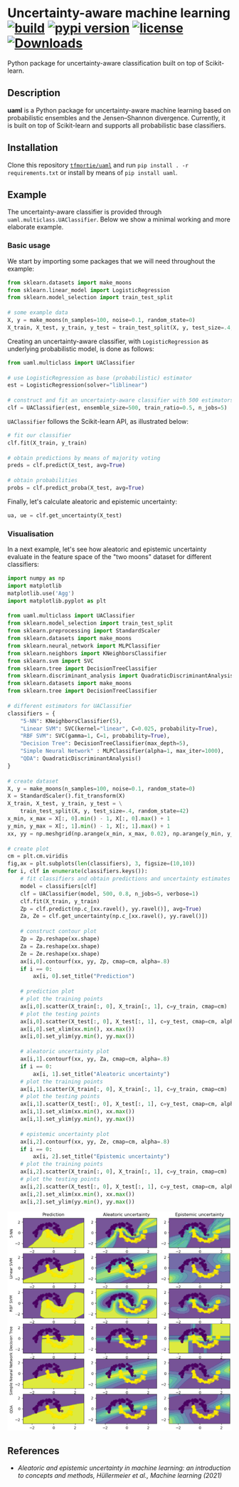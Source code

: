 # Uncertainty-aware machine learning [![build](https://github.com/tfmortie/uaml/actions/workflows/build.yml/badge.svg?branch=master)](https://github.com/tfmortie/uaml/actions/workflows/build.yml) [![pypi version](https://badge.fury.io/py/uaml.svg)](https://pypi.org/project/uaml/) [![license](https://img.shields.io/github/license/tfmortie/uaml)](https://github.com/tfmortie/uaml/blob/master/LICENSE) [![Downloads](https://pepy.tech/badge/uaml)](https://pepy.tech/project/uaml)

Python package for uncertainty-aware classification built on top of Scikit-learn. 

## Description

**uaml** is a Python package for uncertainty-aware machine learning based on probabilistic ensembles and the Jensen–Shannon divergence. Currently, it is built on top of Scikit-learn and supports all probabilistic base classifiers. 

## Installation

Clone this repository [`tfmortie/uaml`](https://github.com/tfmortie/uaml.git) and run `pip install . -r requirements.txt`
or install by means of `pip install uaml`.

## Example

The uncertainty-aware classifier is provided through `uaml.multiclass.UAClassifier`. Below we show a minimal working and more elaborate example.

### Basic usage

We start by importing some packages that we will need throughout the example:

```python
from sklearn.datasets import make_moons
from sklearn.linear_model import LogisticRegression
from sklearn.model_selection import train_test_split

# some example data
X, y = make_moons(n_samples=100, noise=0.1, random_state=0)
X_train, X_test, y_train, y_test = train_test_split(X, y, test_size=.4, random_state=42)
```

Creating an uncertainty-aware classifier, with `LogisticRegression` as underlying probabilistic model, is done as follows:

```python
from uaml.multiclass import UAClassifier

# use LogisticRegression as base (probabilistic) estimator
est = LogisticRegression(solver="liblinear")

# construct and fit an uncertainty-aware classifier with 500 estimators and parallelize over 5 cores 
clf = UAClassifier(est, ensemble_size=500, train_ratio=0.5, n_jobs=5)
```

`UAClassifier` follows the Scikit-learn API, as illustrated below: 

```python
# fit our classifier
clf.fit(X_train, y_train)

# obtain predictions by means of majority voting
preds = clf.predict(X_test, avg=True)

# obtain probabilities
probs = clf.predict_proba(X_test, avg=True) 
```
Finally, let's calculate aleatoric and epistemic uncertainty:

```python
ua, ue = clf.get_uncertainty(X_test)
```

### Visualisation

In a next example, let's see how aleatoric and epistemic uncertainty evaluate in the feature space of the "two moons" dataset for different classifiers:

```python
import numpy as np
import matplotlib
matplotlib.use('Agg')
import matplotlib.pyplot as plt

from uaml.multiclass import UAClassifier
from sklearn.model_selection import train_test_split
from sklearn.preprocessing import StandardScaler
from sklearn.datasets import make_moons
from sklearn.neural_network import MLPClassifier
from sklearn.neighbors import KNeighborsClassifier
from sklearn.svm import SVC
from sklearn.tree import DecisionTreeClassifier
from sklearn.discriminant_analysis import QuadraticDiscriminantAnalysis
from sklearn.datasets import make_moons
from sklearn.tree import DecisionTreeClassifier

# different estimators for UAClassifier
classifiers = {
    "5-NN": KNeighborsClassifier(5),
    "Linear SVM": SVC(kernel="linear", C=0.025, probability=True),
    "RBF SVM": SVC(gamma=1, C=1, probability=True),
    "Decision Tree": DecisionTreeClassifier(max_depth=5),
    "Simple Neural Network" : MLPClassifier(alpha=1, max_iter=1000),
    "QDA": QuadraticDiscriminantAnalysis()
}

# create dataset
X, y = make_moons(n_samples=100, noise=0.1, random_state=0)
X = StandardScaler().fit_transform(X)
X_train, X_test, y_train, y_test = \
    train_test_split(X, y, test_size=.4, random_state=42)
x_min, x_max = X[:, 0].min() - 1, X[:, 0].max() + 1
y_min, y_max = X[:, 1].min() - 1, X[:, 1].max() + 1
xx, yy = np.meshgrid(np.arange(x_min, x_max, 0.02), np.arange(y_min, y_max, 0.02))

# create plot
cm = plt.cm.viridis
fig,ax = plt.subplots(len(classifiers), 3, figsize=(10,10))
for i, clf in enumerate(classifiers.keys()):
    # fit classifiers and obtain predictions and uncertainty estimates
    model = classifiers[clf]
    clf = UAClassifier(model, 500, 0.8, n_jobs=5, verbose=1)
    clf.fit(X_train, y_train)
    Zp = clf.predict(np.c_[xx.ravel(), yy.ravel()], avg=True)
    Za, Ze = clf.get_uncertainty(np.c_[xx.ravel(), yy.ravel()])

    # construct contour plot
    Zp = Zp.reshape(xx.shape)
    Za = Za.reshape(xx.shape)
    Ze = Ze.reshape(xx.shape)
    ax[i,0].contourf(xx, yy, Zp, cmap=cm, alpha=.8)
    if i == 0:
        ax[i, 0].set_title("Prediction")

    # prediction plot
    # plot the training points
    ax[i,0].scatter(X_train[:, 0], X_train[:, 1], c=y_train, cmap=cm)
    # plot the testing points
    ax[i,0].scatter(X_test[:, 0], X_test[:, 1], c=y_test, cmap=cm, alpha=0.6)
    ax[i,0].set_xlim(xx.min(), xx.max())
    ax[i,0].set_ylim(yy.min(), yy.max())

    # aleatoric uncertainty plot
    ax[i,1].contourf(xx, yy, Za, cmap=cm, alpha=.8)
    if i == 0:
        ax[i, 1].set_title("Aleatoric uncertainty")
    # plot the training points
    ax[i,1].scatter(X_train[:, 0], X_train[:, 1], c=y_train, cmap=cm)
    # plot the testing points
    ax[i,1].scatter(X_test[:, 0], X_test[:, 1], c=y_test, cmap=cm, alpha=0.6)
    ax[i,1].set_xlim(xx.min(), xx.max())
    ax[i,1].set_ylim(yy.min(), yy.max())

    # epistemic uncertainty plot
    ax[i,2].contourf(xx, yy, Ze, cmap=cm, alpha=.8)
    if i == 0:
        ax[i, 2].set_title("Epistemic uncertainty")
    # plot the training points
    ax[i,2].scatter(X_train[:, 0], X_train[:, 1], c=y_train, cmap=cm)
    # plot the testing points
    ax[i,2].scatter(X_test[:, 0], X_test[:, 1], c=y_test, cmap=cm, alpha=0.6)
    ax[i,2].set_xlim(xx.min(), xx.max())
    ax[i,2].set_ylim(yy.min(), yy.max())
```

![Aleatoric and epistemic uncertainty in classification](uncertainty.png "Aleatoric and epistemic uncertainty")

## References

* _Aleatoric and epistemic uncertainty in machine learning: an introduction to concepts and methods, Hüllermeier et al., Machine learning (2021)_
